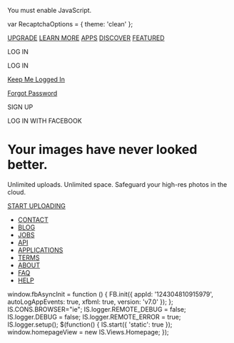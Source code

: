 You must enable JavaScript.

var RecaptchaOptions = { theme: 'clean' };

[](http://yfrog.com/)

[UPGRADE](http://yfrog.com/upgrade) [LEARN MORE](http://yfrog.com/about) [APPS](http://yfrog.com/applications) [DISCOVER](http://yfrog.com/discover) [FEATURED](http://yfrog.com/featured)

LOG IN

LOG IN

 [Keep Me Logged In](#)

[Forgot Password](http://yfrog.com/forgot_password)

SIGN UP

LOG IN WITH FACEBOOK

Your images have never looked better.
=====================================

Unlimited uploads. Unlimited space. Safeguard your high-res photos in the cloud.

[START UPLOADING](http://yfrog.com/signup)

*   [CONTACT](http://yfrog.com/contact)
*   [BLOG](http://blog.imageshack.com/)
*   [JOBS](http://blog.yfrog.com/jobs)
*   [API](http://api.imageshack.us/)
*   [APPLICATIONS](http://yfrog.com/applications)
*   [TERMS](http://yfrog.com/terms)
*   [ABOUT](http://yfrog.com/about)
*   [FAQ](http://yfrog.com/faq)
*   [HELP](http://yfrog.com/help)

window.fbAsyncInit = function () { FB.init({ appId: '124304810915979', autoLogAppEvents: true, xfbml: true, version: 'v7.0' }); }; IS.CONS.BROWSER="ie"; IS.logger.REMOTE\_DEBUG = false; IS.logger.DEBUG = false; IS.logger.REMOTE\_ERROR = true; IS.logger.setup(); $(function() { IS.start({ 'static': true }); window.homepageView = new IS.Views.Homepage; });